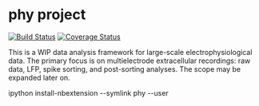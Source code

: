 # phy project

[![Build Status](https://travis-ci.org/kwikteam/phy.svg?branch=master)](https://travis-ci.org/kwikteam/phy)
[![Coverage Status](https://coveralls.io/repos/kwikteam/phy/badge.png)](https://coveralls.io/r/kwikteam/phy)

This is a WIP data analysis framework for large-scale electrophysiological data. The primary focus is on multielectrode extracellular recordings: raw data, LFP, spike sorting, and post-sorting analyses. The scope may be expanded later on.

ipython install-nbextension --symlink phy --user
